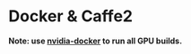 # Docker & Caffe2

**Note: use [nvidia-docker](https://github.com/NVIDIA/nvidia-docker) to run all GPU builds.**

